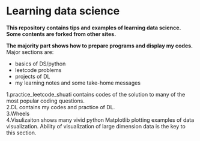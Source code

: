 Learning data science
===

 **This repository contains tips and examples of learning data science. Some contents are forked from other sites.**

 **The majority part shows how to prepare programs and display my codes.**
  Major sections are:
  * basics of DS/python
  * leetcode problems
  * projects of DL
  * my learning notes and some take-home messages

1.practice_leetcode_shuati contains codes of the solution to many of the most popular coding questions.   
2.DL contains my codes and practice of DL.   
3.Wheels   
4.Visulizaiton shows many vivid python Matplotlib plotting examples of data visualization. Ability of visualization of large dimension data is the key to this section.   
